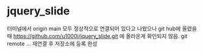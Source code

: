 # jquery_slide

터미널에서 origin main 모두 정상적으로 연결되어 있다고 나왔으나
git hub에 올렸을 때 https://github.com/u1000j/jquery_slide.git 에 올라온게 확인되지 않음.
git remote ... 재연결 후 저장소에 등록 완성
